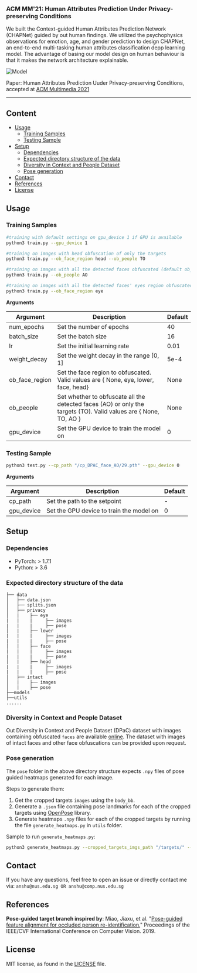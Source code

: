 ### ACM MM'21: Human Attributes Prediction Under Privacy-preserving Conditions

We built the Context-guided Human Attributes Prediction Network (CHAPNet) guided by out human findings. We utilized the psychophysics observations for emotion, age, and gender prediction to design CHAPNet, an end-to-end multi-tasking human attributes classification depp learning model. The advantage of basing our model design on human behaviour is that it makes the network architecture explainable.

![Model](https://chapnetgit.s3.ap-southeast-1.amazonaws.com/Model_v3.jpg)

<!-- <div align="center">
<img src="https://chapnetgit.s3.ap-southeast-1.amazonaws.com/Model_v3.jpg" width="100%" height="100%">
</div> -->

Paper: Human Attributes Prediction Uuder Privacy-preserving Conditions, accepted at [ACM Multimedia 2021](https://2021.acmmm.org/#)

--------------------------------------------------------------------------------

## Content

<!-- toc -->
- [Usage](#usage)
  - [Training Samples](training-samples)
  - [Testing Sample](training-sample)
- [Setup](#setup)
  - [Dependencies](dependencies)
  - [Expected directory structure of the data](expected-directory-structure-of-the-data)
  - [Diversity in Context and People Dataset](diversity-in-context-and-people-dataset)
  - [Pose generation](pose-generation)
- [Contact](#contact)
- [References](#references)
- [License](#license)
<!-- tocstop -->
<!-- - [Citation](#citation) -->

## Usage

### Training Samples

```bash
#training with default settings on gpu_device 1 if GPU is available
python3 train.py --gpu_device 1

#training on images with head obfuscation of only the targets    
python3 train.py --ob_face_region head --ob_people TO 

#training on images with all the detected faces obfuscated (default ob_face_region = 'face')
python3 train.py --ob_people AO 

#training on images with all the detected faces' eyes region obfuscated (default ob_people  = 'AO')
python3 train.py --ob_face_region eye 

```

**Arguments**

| Argument | Description | Default
| ---- | --- | --- |
| num_epochs | Set the number of epochs | 40 |
| batch_size | Set the batch size | 16 |
| lr | Set the initial learning rate | 0.01 |
| weight_decay | Set the weight decay in the range [0, 1] | 5e-4 |
| ob_face_region | Set the face region to obfuscated. Valid values are { None, eye, lower, face, head}  | None |
| ob_people | Set whether to obfuscate all the detected faces (AO) or only the targets (TO). Valid values are { None, TO, AO } | None |
| gpu_device | Set the GPU device to train the model on | 0 |

### Testing Sample

```bash
python3 test.py --cp_path "/cp_DPAC_face_AO/29.pth" --gpu_device 0
```

**Arguments**

| Argument | Description | Default
| ---- | --- | --- |
| cp_path | Set the path to the setpoint | - |
| gpu_device | Set the GPU device to train the model on | 0 |

## Setup

### Dependencies

- PyTorch: > 1.7.1
- Python: > 3.6

### Expected directory structure of the data

```
├── data
│   ├── data.json
│   ├── splits.json
│   ├── privacy
│   |    ├── eye 
|   |    |     ├── images 
|   |    |     ├── pose
│   |    ├── lower
|   |    |     ├── images 
|   |    |     ├── pose
│   |    ├── face
|   |    |     ├── images 
|   |    |     ├── pose
│   |    ├── head 
|   |    |     ├── images 
|   |    |     ├── pose
│   ├── intact
│   |    ├── images
│   |    ├── pose
├──models
├──utils
......
```

### Diversity in Context and People Dataset

Out Diversity in Context and People Dataset (DPaC) dataset with images containing obfuscated `faces` are available [online](https://bit.ly/3ak6uVE). The dataset with images of intact faces and other face obfuscations can be provided upon request.

### Pose generation

The `pose` folder in the above directory structure expects `.npy` files of pose guided heatmaps generated for each image.

Steps to generate them:  

1. Get the cropped targets `images` using the `body_bb`.
2. Generate a `.json` file containing pose landmarks for each of the cropped targets using [OpenPose](https://github.com/CMU-Perceptual-Computing-Lab/openpose) library.
3. Generate heatmaps `.npy` files for each of the cropped targets by running the file `generate_heatmaps.py` in `utils` folder.

Sample to run `generate_heatmaps.py`:
```bash
python3 generate_heatmaps.py --cropped_targets_imgs_path "/targets/" --pose_data_path '/pose_landmarks.json' --save_path '/pose/' 
```

<!-- 
## Citation
If you find this work or code is helpful in your research, please cite our work:
```
@inproceedings{wang2020score,
  title={Score-CAM: Score-weighted visual explanations for convolutional neural networks},
  author={Wang, Haofan and Wang, Zifan and Du, Mengnan and Yang, Fan and Zhang, Zijian and Ding, Sirui and Mardziel, Piotr and Hu, Xia},
  booktitle={Proceedings of the IEEE/CVF conference on computer vision and pattern recognition workshops},
  pages={24--25},
  year={2020}
}
``` -->

## Contact

If you have any questions, feel free to open an issue or directly contact me via: `anshu@nus.edu.sg OR anshu@comp.nus.edu.sg`

## References

**Pose-guided target branch inspired by**:
Miao, Jiaxu, et al. "[Pose-guided feature alignment for occluded person re-identification.](https://openaccess.thecvf.com/content_ICCV_2019/html/Miao_Pose-Guided_Feature_Alignment_for_Occluded_Person_Re-Identification_ICCV_2019_paper.html)" Proceedings of the IEEE/CVF International Conference on Computer Vision. 2019.

## License

MIT license, as found in the [LICENSE](LICENSE) file.
